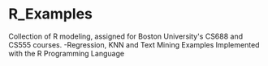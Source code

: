 # R_Examples
Collection of R modeling, assigned for Boston University's CS688 and CS555 courses.
-Regression, KNN and Text Mining Examples Implemented with the R Programming Language
